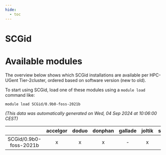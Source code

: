 ```yaml
---
hide:
  - toc
---
```


SCGid
=====

# Available modules


The overview below shows which SCGid installations are available per HPC-UGent Tier-2cluster, ordered based on software version (new to old).

To start using SCGid, load one of these modules using a `module load` command like:

```shell
module load SCGid/0.9b0-foss-2021b
```

*(This data was automatically generated on Wed, 04 Sep 2024 at 10:06:00 CEST)*  

| |accelgor|doduo|donphan|gallade|joltik|shinx|skitty|
| :---: | :---: | :---: | :---: | :---: | :---: | :---: | :---: |
|SCGid/0.9b0-foss-2021b|x|x|x|-|x|-|x|
